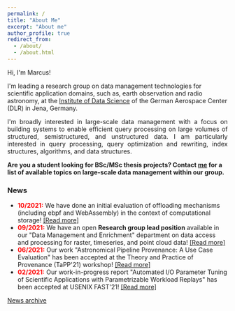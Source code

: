 ```yaml
---
permalink: /
title: "About Me"
excerpt: "About me"
author_profile: true
redirect_from: 
  - /about/
  - /about.html
---
```


Hi, I'm Marcus!

I'm leading a research group on data management technologies for scientific application domains, such as, earth observation and radio astronomy, at the [Institute of Data Science](https://www.dlr.de/dw/en/desktopdefault.aspx/tabid-12192/21400_read-49437/) of the German Aerospace Center (DLR) in Jena, Germany.

<p align="justify">
I'm broadly interested in large-scale data management with a focus on building systems to enable efficient query processing on large volumes
of structured, semistructured, and unstructured data. I am particularly interested in query processing, query optimization and rewriting, index
structures, algorithms, and data structures.</p>

**Are you a student looking for BSc/MSc thesis projects? Contact [me](mailto:marcus.paradies@dlr.de) for a list of available topics on large-scale data management within our group.**

### News
* <span style="color:red;font-weight:bold">10/2021:</span> We have done an initial evaluation of offloading mechanisms (including ebpf and WebAssembly) in the context of computational storage! [[Read more]](https://arxiv.org/abs/2111.01947)
* <span style="color:red;font-weight:bold">09/2021:</span> We have an open **Research group lead position** available in our "Data Management and Enrichment" department on data access and processing for raster, timeseries, and point cloud data! [[Read more]](https://www.dlr.de/dlr/jobs/en/desktopdefault.aspx/tabid-10596/1003_read-46732/)
* <span style="color:red;font-weight:bold">06/2021:</span> Our work "Astronomical Pipeline Provenance: A Use Case Evaluation" has been accepted at the Theory and Practice of Provenance (TaPP'21) workshop! [[Read more]](https://marcusparadies.github.io/publication/tapp-astro_pipelines)
* <span style="color:red;font-weight:bold">02/2021:</span> Our work-in-progress report "Automated I/O Parameter Tuning of Scientific Applications with Parametrizable Workload Replays" has been accepted at USENIX FAST'21! [[Read more]](https://marcusparadies.github.io/publication/fast-wip_parametrizable_workload_replays)
<!--* <span style="color:red;font-weight:bold">07/2020:</span> Our paper "Masha: Sampling-Based Performance Prediction of Big Data Applications in Resource-Constrained Clusters" has been accepted at the DISPA workshop (co-located with VLDB)! [[Read more]](https://marcusparadies.github.io/publication/dispa-performance_prediction)-->
<!--* <span style="color:red;font-weight:bold">02/2020:</span> We have **open student positions (working student/internship/thesis)** available in our "Data Management Technologies" on data storage and data-intensive systems! [[Read more]](https://www.dlr.de/dlr/jobs/desktopdefault.aspx/tabid-10596/1003_read-40365/) -->

[News archive](https://marcusparadies.github.io/archive/)
